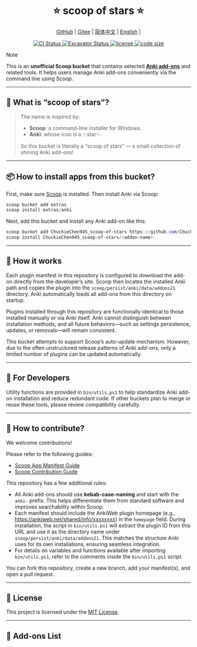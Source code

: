 <!-- markdownlint-disable MD033 MD041 -->
<p align="center">
    <h1 align="center">⭐ scoop of stars ⭐</h1>
</p>

<p align="center">
    <a href="https://github.com/ChuckieChen945/scoop-of-stars">GitHub</a> |
    <a href="https://gitee.com/Chuckie_Chen/scoop-of-stars">Gitee</a> |
    <a href="readme-cn.md">简体中文</a> |
    <a href="readme.md">English</a> |
</p>

<p align="center">
    <a href="https://github.com/ChuckieChen945/scoop-of-stars/actions/workflows/ci.yml">
        <img src="https://github.com/ChuckieChen945/scoop-of-stars/actions/workflows/ci.yml/badge.svg" alt="CI Status" />
    </a>
    <a href="https://github.com/ChuckieChen945/scoop-of-stars/actions/workflows/excavator.yml">
        <img src="https://github.com/ChuckieChen945/scoop-of-stars/actions/workflows/excavator.yml/badge.svg" alt="Excavator Status" />
    </a>
    <a href="https://github.com/ChuckieChen945/scoop-of-stars/blob/main/license">
        <img src="https://img.shields.io/github/license/ChuckieChen945/scoop-of-stars" alt="license" />
    </a>
    <a href="https://img.shields.io/github/languages/code-size/ChuckieChen945/scoop-of-stars.svg">
        <img src="https://img.shields.io/github/languages/code-size/ChuckieChen945/scoop-of-stars.svg" alt="code size" />
    </a>
</p>

> [!Note]
>
> This is an **unofficial Scoop bucket** that contains selected **[Anki add-ons](https://ankiweb.net/shared/addons)** and related tools. It helps users manage Anki add-ons conveniently via the command line using Scoop.

---

## 🌟 What is “scoop of stars”?

> The name is inspired by:
>
> * **Scoop**: a command-line installer for Windows.
> * **Anki**: whose icon is a ✨star✨.
>
> So this bucket is literally a “scoop of stars” — a small collection of shining Anki add-ons!

---

## 📦 How to install apps from this bucket?

First, make sure [Scoop](https://scoop.sh) is installed. Then install Anki via Scoop:

```powershell
scoop bucket add extras
scoop install extras/anki
```

Next, add this bucket and install any Anki add-on like this:

```powershell
scoop bucket add ChuckieChen945_scoop-of-stars https://github.com/ChuckieChen945/scoop-of-stars.git
scoop install ChuckieChen945_scoop-of-stars/<addon-name>
```

---

## 🧠 How it works

Each plugin manifest in this repository is configured to download the add-on directly from the developer’s site. Scoop then locates the installed Anki path and copies the plugin into the `scoop/persist/anki/data/addons21` directory. Anki automatically loads all add-ons from this directory on startup.

Plugins installed through this repository are functionally identical to those installed manually or via Anki itself. Anki cannot distinguish between installation methods, and all future behaviors—such as settings persistence, updates, or removals—will remain consistent.

This bucket attempts to support Scoop’s auto-update mechanism. However, due to the often unstructured release patterns of Anki add-ons, only a limited number of plugins can be updated automatically.

---

## 🙋 For Developers

Utility functions are provided in `bin/utils.ps1` to help standardize Anki add-on installation and reduce redundant code. If other buckets plan to merge or reuse these tools, please review compatibility carefully.

---

## 🤝 How to contribute?

We welcome contributions!

Please refer to the following guides:

* [Scoop App Manifest Guide](https://github.com/ScoopInstaller/Scoop/wiki/App-Manifests)
* [Scoop Contribution Guide](https://github.com/ScoopInstaller/.github/blob/main/.github/CONTRIBUTING.md)

This repository has a few additional rules:

* All Anki add-ons should use **kebab-case-naming** and start with the `anki-` prefix. This helps differentiate them from standard software and improves searchability within Scoop.
* Each manifest should include the AnkiWeb plugin homepage (e.g., <https://ankiweb.net/shared/info/xxxxxxxx>) in the `homepage` field. During installation, the script in `bin/utils.ps1` will extract the plugin ID from this URL and use it as the directory name under `scoop/persist/anki/data/addons21`. This matches the structure Anki uses for its own installations, ensuring seamless integration.
* For details on variables and functions available after importing `bin/utils.ps1`, refer to the comments inside the `bin/utils.ps1` script.

You can fork this repository, create a new branch, add your manifest(s), and open a pull request.

---

## 📜 License

This project is licensed under the [MIT License](LICENSE).

---

## 📃 Add-ons List

<!-- prettier-ignore-start -->

<!-- prettier-ignore-end -->
